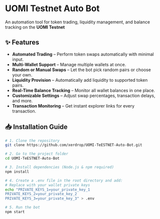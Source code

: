 # UOMI Testnet Auto Bot 

An automation tool for  token trading, liquidity management, and balance tracking on the **UOMI Testnet**

## ✨ Features

- **Automated Trading** – Perform token swaps automatically with minimal input.  
- **Multi-Wallet Support** – Manage multiple wallets at once.  
- **Random or Manual Swaps** – Let the bot pick random pairs or choose your own.  
- **Liquidity Provision** – Automatically add liquidity to supported token pairs.  
- **Real-Time Balance Tracking** – Monitor all wallet balances in one place.  
- **Customizable Settings** – Adjust swap percentages, transaction delays, and more.  
- **Transaction Monitoring** – Get instant explorer links for every transaction.  

## 📥 Installation Guide

```bash
# 1. Clone the repository
git clone https://github.com/xerdrop/UOMI-TeESTNET-Auto-Bot.git

# 2. Go to the project folder
cd UOMI-TeESTNET-Auto-Bot

# 3. Install dependencies (Node.js & npm required)
npm install

# 4. Create a .env file in the root directory and add:
# Replace with your wallet private keys
echo "PRIVATE_KEYS_1=your_private_key_1
PRIVATE_KEYS_2=your_private_key_2
PRIVATE_KEYS_3=your_private_key_3" > .env

# 5. Run the bot
npm start
